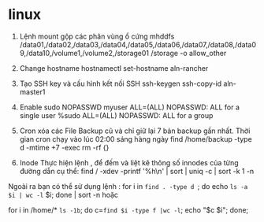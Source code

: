# linux

1. Lệnh mount gộp các phân vùng ổ cứng
mhddfs /data01,/data02,/data03,/data04,/data05,/data06,/data07,/data08,/data09,/data10,/volume1,/volume2,/storage01 /storage -o allow_other

2. Change hostname
hostnamectl set-hostname aln-rancher

3. Tạo SSH key và cấu hình kết nối SSH
ssh-keygen
ssh-copy-id aln-master1 

4. Enable sudo NOPASSWD
myuser ALL=(ALL) NOPASSWD: ALL for a single user
%sudo  ALL=(ALL) NOPASSWD: ALL for a group

5. Cron xóa các File Backup cũ và chỉ giữ lại 7 bản backup gần nhất. Thời gian cron chạy vào lúc 02:00 sáng hàng ngày
find /home/backup -type d -mtime +7 -exec rm -rf {}

6. Inode
Thực hiện lệnh , để đếm và liệt kê thông số innodes của từng đường dẫn cụ thể:
find / -xdev -printf '%h\n' | sort | uniq -c | sort -k 1 -n

Ngoài ra bạn có thể sử dụng lệnh :
for i in `find . -type d `; do echo `ls -a $i | wc -l` $i; done | sort -n
hoặc

for i in /home/* `ls -1b`; do c=`find $i -type f |wc -l`; echo "$c $i"; done;
